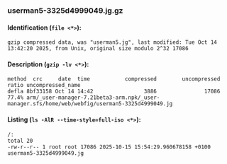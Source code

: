 ### userman5-3325d4999049.jg.gz
#### Identification (`file <*>`):
```
gzip compressed data, was "userman5.jg", last modified: Tue Oct 14 13:42:20 2025, from Unix, original size modulo 2^32 17086
```
#### Description (`gzip -lv <*>`):
```
method  crc     date  time           compressed        uncompressed  ratio uncompressed_name
defla 8bf33158 Oct 14 14:42                3886               17086  77.4% arm/_user-manager-7.21beta3-arm.npk/_user-manager.sfs/home/web/webfig/userman5-3325d4999049.jg
```
#### Listing (`ls -AlR --time-style=full-iso <*>`):
```
/:
total 20
-rw-r--r-- 1 root root 17086 2025-10-15 15:54:29.960678158 +0100 userman5-3325d4999049.jg
```

